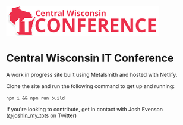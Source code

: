 ![](https://raw.githubusercontent.com/CenWIDev/cwitc-website/master/src/site/assets/cwitc_logo.png)
# Central Wisconsin IT Conference

A work in progress site built using Metalsmith and hosted with Netlify.

Clone the site and run the following command to get up and running:

`npm i && npm run build`

If you're looking to contribute, get in contact with Josh Evenson ([@joshin_my_tots](https://twitter.com/joshin_my_tots) on Twitter)
